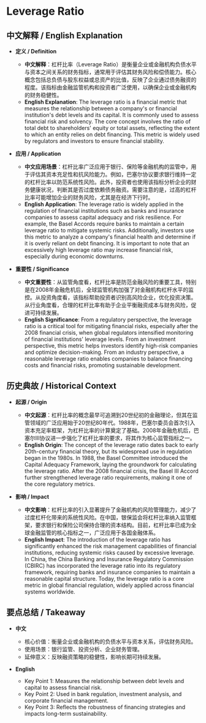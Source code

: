# Leverage Ratio

## 中文解释 / English Explanation

* **定义 / Definition**  
  - **中文解释**：杠杆比率（Leverage Ratio）是衡量企业或金融机构负债水平与资本之间关系的财务指标，通常用于评估其财务风险和偿债能力。核心概念包括总负债与股东权益或总资产的比值，反映了企业通过债务融资的程度。该指标由金融监管机构和投资者广泛使用，以确保企业或金融机构的财务稳健性。  
  - **English Explanation**: The leverage ratio is a financial metric that measures the relationship between a company's or financial institution's debt levels and its capital. It is commonly used to assess financial risk and solvency. The core concept involves the ratio of total debt to shareholders' equity or total assets, reflecting the extent to which an entity relies on debt financing. This metric is widely used by regulators and investors to ensure financial stability.

* **应用 / Application**  
  - **中文应用场景**：杠杆比率广泛应用于银行、保险等金融机构的监管中，用于评估其资本充足性和抗风险能力。例如，巴塞尔协议要求银行维持一定的杠杆比率以防范系统性风险。此外，投资者也使用该指标分析企业的财务健康状况，判断其是否过度依赖债务融资。需要注意的是，过高的杠杆比率可能增加企业的财务风险，尤其是在经济下行时。  
  - **English Application**: The leverage ratio is widely applied in the regulation of financial institutions such as banks and insurance companies to assess capital adequacy and risk resilience. For example, the Basel Accords require banks to maintain a certain leverage ratio to mitigate systemic risks. Additionally, investors use this metric to analyze a company's financial health and determine if it is overly reliant on debt financing. It is important to note that an excessively high leverage ratio may increase financial risk, especially during economic downturns.

* **重要性 / Significance**  
  - **中文重要性**：从监管角度看，杠杆比率是防范金融风险的重要工具，特别是在2008年金融危机后，全球监管机构加强了对金融机构杠杆水平的监控。从投资角度看，该指标帮助投资者识别高风险企业，优化投资决策。从行业角度看，合理的杠杆比率有助于企业平衡融资成本与财务风险，促进可持续发展。  
  - **English Significance**: From a regulatory perspective, the leverage ratio is a critical tool for mitigating financial risks, especially after the 2008 financial crisis, when global regulators intensified monitoring of financial institutions' leverage levels. From an investment perspective, this metric helps investors identify high-risk companies and optimize decision-making. From an industry perspective, a reasonable leverage ratio enables companies to balance financing costs and financial risks, promoting sustainable development.

## 历史典故 / Historical Context

* **起源 / Origin**  
  - **中文起源**：杠杆比率的概念最早可追溯到20世纪初的金融理论，但其在监管领域的广泛应用始于20世纪80年代。1988年，巴塞尔委员会首次引入资本充足率框架，为杠杆比率的计算奠定了基础。2008年金融危机后，巴塞尔III协议进一步强化了杠杆比率的要求，将其作为核心监管指标之一。  
  - **English Origin**: The concept of the leverage ratio dates back to early 20th-century financial theory, but its widespread use in regulation began in the 1980s. In 1988, the Basel Committee introduced the Capital Adequacy Framework, laying the groundwork for calculating the leverage ratio. After the 2008 financial crisis, the Basel III Accord further strengthened leverage ratio requirements, making it one of the core regulatory metrics.

* **影响 / Impact**  
  - **中文影响**：杠杆比率的引入显著提升了金融机构的风险管理能力，减少了过度杠杆化带来的系统性风险。在中国，银保监会将杠杆比率纳入监管框架，要求银行和保险公司保持合理的资本结构。目前，杠杆比率已成为全球金融监管的核心指标之一，广泛应用于各国金融体系。  
  - **English Impact**: The introduction of the leverage ratio has significantly enhanced the risk management capabilities of financial institutions, reducing systemic risks caused by excessive leverage. In China, the China Banking and Insurance Regulatory Commission (CBIRC) has incorporated the leverage ratio into its regulatory framework, requiring banks and insurance companies to maintain a reasonable capital structure. Today, the leverage ratio is a core metric in global financial regulation, widely applied across financial systems worldwide.

## 要点总结 / Takeaway

* **中文**  
  - 核心价值：衡量企业或金融机构的负债水平与资本关系，评估财务风险。  
  - 使用场景：银行监管、投资分析、企业财务管理。  
  - 延伸意义：反映融资策略的稳健性，影响长期可持续发展。  

* **English**  
  - Key Point 1: Measures the relationship between debt levels and capital to assess financial risk.  
  - Key Point 2: Used in bank regulation, investment analysis, and corporate financial management.  
  - Key Point 3: Reflects the robustness of financing strategies and impacts long-term sustainability.